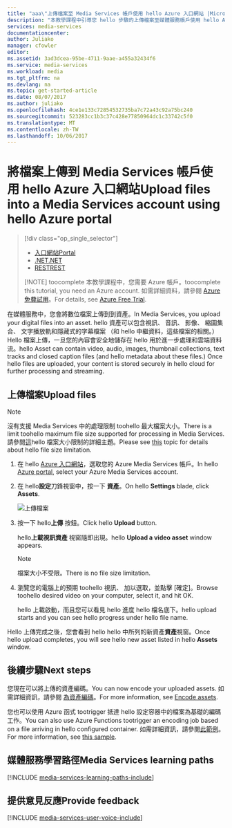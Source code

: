 ```yaml
---
title: "aaa\"上傳檔案至 Media Services 帳戶使用 hello Azure 入口網站 |Microsoft 文件 」"
description: "本教學課程中引導您 hello 步驟的上傳檔案至媒體服務帳戶使用 hello Azure 入口網站"
services: media-services
documentationcenter: 
author: Juliako
manager: cfowler
editor: 
ms.assetid: 3ad3dcea-95be-4711-9aae-a455a32434f6
ms.service: media-services
ms.workload: media
ms.tgt_pltfrm: na
ms.devlang: na
ms.topic: get-started-article
ms.date: 08/07/2017
ms.author: juliako
ms.openlocfilehash: 4ce1e133c72854532735ba7c72a43c92a75bc240
ms.sourcegitcommit: 523283cc1b3c37c428e77850964dc1c33742c5f0
ms.translationtype: MT
ms.contentlocale: zh-TW
ms.lasthandoff: 10/06/2017
---
```

# <a name="upload-files-into-a-media-services-account-using-hello-azure-portal"></a><span data-ttu-id="00f00-103">將檔案上傳到 Media Services 帳戶使用 hello Azure 入口網站</span><span class="sxs-lookup"><span data-stu-id="00f00-103">Upload files into a Media Services account using hello Azure portal</span></span>
> [!div class="op_single_selector"]
> * [<span data-ttu-id="00f00-104">入口網站</span><span class="sxs-lookup"><span data-stu-id="00f00-104">Portal</span></span>](media-services-portal-upload-files.md)
> * [<span data-ttu-id="00f00-105">.NET</span><span class="sxs-lookup"><span data-stu-id="00f00-105">.NET</span></span>](media-services-dotnet-upload-files.md)
> * [<span data-ttu-id="00f00-106">REST</span><span class="sxs-lookup"><span data-stu-id="00f00-106">REST</span></span>](media-services-rest-upload-files.md)
> 
> [!NOTE]
> <span data-ttu-id="00f00-107">toocomplete 本教學課程中，您需要 Azure 帳戶。</span><span class="sxs-lookup"><span data-stu-id="00f00-107">toocomplete this tutorial, you need an Azure account.</span></span> <span data-ttu-id="00f00-108">如需詳細資料，請參閱 [Azure 免費試用](https://azure.microsoft.com/pricing/free-trial/)。</span><span class="sxs-lookup"><span data-stu-id="00f00-108">For details, see [Azure Free Trial](https://azure.microsoft.com/pricing/free-trial/).</span></span> 
> 


<span data-ttu-id="00f00-109">在媒體服務中，您會將數位檔案上傳到到資產。</span><span class="sxs-lookup"><span data-stu-id="00f00-109">In Media Services, you upload your digital files into an asset.</span></span> <span data-ttu-id="00f00-110">hello 資產可以包含視訊、 音訊、 影像、 縮圖集合、 文字播放軌和隱藏式的字幕檔案 （和 hello 中繼資料，這些檔案的相關。）Hello 檔案上傳，一旦您的內容會安全地儲存在 hello 用於進一步處理和雲端資料流。</span><span class="sxs-lookup"><span data-stu-id="00f00-110">hello Asset  can contain video, audio, images, thumbnail collections, text tracks and closed caption files (and hello metadata about these files.) Once hello files are uploaded, your content is stored securely in hello cloud for further processing and streaming.</span></span>


## <a name="upload-files"></a><span data-ttu-id="00f00-111">上傳檔案</span><span class="sxs-lookup"><span data-stu-id="00f00-111">Upload files</span></span>

>[!NOTE]
><span data-ttu-id="00f00-112">沒有支援 Media Services 中的處理限制 toohello 最大檔案大小。</span><span class="sxs-lookup"><span data-stu-id="00f00-112">There is a limit toohello maximum file size supported for processing in Media Services.</span></span> <span data-ttu-id="00f00-113">請參閱[這](media-services-quotas-and-limitations.md)hello 檔案大小限制的詳細主題。</span><span class="sxs-lookup"><span data-stu-id="00f00-113">Please see [this](media-services-quotas-and-limitations.md) topic for details about hello file size limitation.</span></span>
>

1. <span data-ttu-id="00f00-114">在 hello [Azure 入口網站](https://portal.azure.com/)，選取您的 Azure Media Services 帳戶。</span><span class="sxs-lookup"><span data-stu-id="00f00-114">In hello [Azure portal](https://portal.azure.com/), select your Azure Media Services account.</span></span>
2. <span data-ttu-id="00f00-115">在 hello**設定**刀鋒視窗中，按一下 **資產**。</span><span class="sxs-lookup"><span data-stu-id="00f00-115">On hello **Settings** blade, click **Assets**.</span></span>
   
    ![上傳檔案](./media/media-services-portal-vod-get-started/media-services-upload.png)
3. <span data-ttu-id="00f00-117">按一下 hello**上傳** 按鈕。</span><span class="sxs-lookup"><span data-stu-id="00f00-117">Click hello **Upload** button.</span></span>
   
    <span data-ttu-id="00f00-118">hello**上載視訊資產** 視窗隨即出現。</span><span class="sxs-lookup"><span data-stu-id="00f00-118">hello **Upload a video asset** window appears.</span></span>
   
   > [!NOTE]
   > <span data-ttu-id="00f00-119">檔案大小不受限。</span><span class="sxs-lookup"><span data-stu-id="00f00-119">There is no file size limitation.</span></span>
   > 
   > 
4. <span data-ttu-id="00f00-120">瀏覽您的電腦上的預期 toohello 視訊、 加以選取，並點擊 [確定]。</span><span class="sxs-lookup"><span data-stu-id="00f00-120">Browse toohello desired video on your computer, select it, and hit OK.</span></span>  
   
    <span data-ttu-id="00f00-121">hello 上載啟動，而且您可以看見 hello 進度 hello 檔名底下。</span><span class="sxs-lookup"><span data-stu-id="00f00-121">hello upload starts and you can see hello progress under hello file name.</span></span>  

<span data-ttu-id="00f00-122">Hello 上傳完成之後，您會看到 hello hello 中所列的新資產**資產**視窗。</span><span class="sxs-lookup"><span data-stu-id="00f00-122">Once hello upload completes, you will see hello new asset listed in hello **Assets** window.</span></span> 

## <a name="next-steps"></a><span data-ttu-id="00f00-123">後續步驟</span><span class="sxs-lookup"><span data-stu-id="00f00-123">Next steps</span></span>
<span data-ttu-id="00f00-124">您現在可以將上傳的資產編碼。</span><span class="sxs-lookup"><span data-stu-id="00f00-124">You can now encode your uploaded assets.</span></span> <span data-ttu-id="00f00-125">如需詳細資訊，請參閱 [為資產編碼](media-services-portal-encode.md)。</span><span class="sxs-lookup"><span data-stu-id="00f00-125">For more information, see [Encode assets](media-services-portal-encode.md).</span></span>

<span data-ttu-id="00f00-126">您也可以使用 Azure 函式 tootrigger 抵達 hello 設定容器中的檔案為基礎的編碼工作。</span><span class="sxs-lookup"><span data-stu-id="00f00-126">You can also use Azure Functions tootrigger an encoding job based on a file arriving in hello configured container.</span></span> <span data-ttu-id="00f00-127">如需詳細資訊，請參閱[此範例](https://azure.microsoft.com/resources/samples/media-services-dotnet-functions-integration/ )。</span><span class="sxs-lookup"><span data-stu-id="00f00-127">For more information, see [this sample](https://azure.microsoft.com/resources/samples/media-services-dotnet-functions-integration/ ).</span></span>

## <a name="media-services-learning-paths"></a><span data-ttu-id="00f00-128">媒體服務學習路徑</span><span class="sxs-lookup"><span data-stu-id="00f00-128">Media Services learning paths</span></span>
[!INCLUDE [media-services-learning-paths-include](../../includes/media-services-learning-paths-include.md)]

## <a name="provide-feedback"></a><span data-ttu-id="00f00-129">提供意見反應</span><span class="sxs-lookup"><span data-stu-id="00f00-129">Provide feedback</span></span>
[!INCLUDE [media-services-user-voice-include](../../includes/media-services-user-voice-include.md)]

